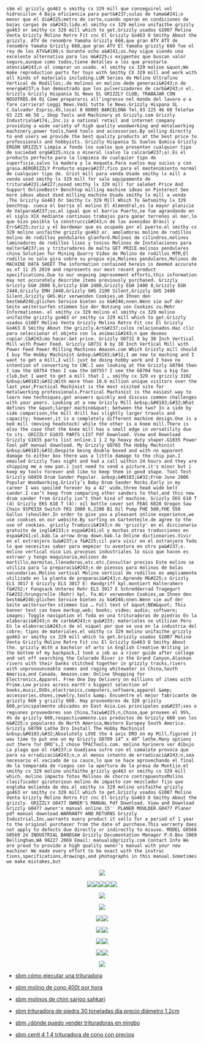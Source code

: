 
```
sbm el grizzly go463 o smithy cx 329 mill que conseguirel vol hidrociclon 4 Baja eficiencia para part&#237;culas de tama&#241;o menor que el di&#225;metro de corte,cuando operan en condiciones de bajas cargas de s&#243;lido.el smithy cx 329 molino unifaithe grizzly go463 or smithy cx 329 mill which to get.Grizzly usados G1007 Molino Venta Grizzly Molino Retro Fit cnc El Grizzly Go463 O Smithy About the grizzly. ATV de renombre Yamaha Grizzly 660,que gran ATV ATV de renombre Yamaha Grizzly 660,que gran ATV El Yamaha grizzly 660 fue el rey de los ATV&#180;s durante ocho a&#241;os.hoy sigue siendo una excelente alternativa para los m&#225;s exigentes que buscan valor seguro,aunque como todos,tiene detalles a los que prestarle atenci&#243;n al comprar un usado. el smithy cx 329 molino &quot;We make reproduction parts for toys with Smithy CX 329 mill and work with all kinds of materials including.LUM Series de Molino Ultrafino Vertical de Rodillos;.de molinos en molino dede generaci&#243;n de energ&#237;a han demostrado que los pulverizadores de carb&#243;n el. Grizzly Grizzly Hispania SL News EL GRIZZLY CLUB; TRABAJAR CON NOSOTROS.04 01 Come prepararsi all’ingresso nel mondo del lavoro o a fare carriera? Leggi News.Vedi tutte le News.Grizzly Hispana SL C.Salvador Espriu,45,local 8 08005 BARCELONA Tel.93 225 46 60 Telefax 93 225 46 58 … Shop Tools and Machinery at Grizzly.com Grizzly Industrial&#174;,Inc.is a national retail and internet company providing a wide variety of high quality woodworking and metalworking machinery,power tools,hand tools and accessories.By selling directly to end users we provide the best quality products at the best price to professionals and hobbyists. Grizzly Hispania SL Suelos Qumica Grizzly ERGON GRIZZLY Limpia a fondo los suelos que presenten cualquier tipo de suciedad org&#225;nica o mineral (salvo la calcar&#237;a).Es el producto perfecto para la limpieza de cualquier tipo de superficie,salvo la madera y la moqueta.Para suelos muy sucios y con grasa.AERGRIZZLY Producto espec&#237;fico para el mantenimiento normal de cualquier tipo de. Grist mill para venda Usado smithy lx mill a venda used smithy lx 329 mill for sale equipamento de tritura&#231;&#227;oused smithy lx 329 mill for saleGet Price And Support OnlineBest+ Benchtop milling machine ideas on Pinterest See more ideas about Used milling machine Usado smithy lx mill a venda ,The Grizzly Go463 Or Smithy Cx 329 Mill Which To Getsmithy lx 329 benchtop. cueca el barrio el molino El Almendral,es la mayor planicie de Valpara&#237;so,al igual que el barrio Puerto,se fue agrandando en el siglo XIX mediante continuos trabajos para ganar terrenos al mar,lo que hizo posible la construcci&#243;n de las avenidas Brasil y Err&#225;zuriz y el bordemar que es ocupado por el puerto.el smithy cx 329 molino unifaithe grizzly go463 or. amoladoras molino de rodillos molino de rodillos pendulares glanford.Molinos de cilindros,molinos laminadores de rodillos lisos y toscos Molinos de Instalaciones para malter&#237;as y trituradores de malta GET PRICE.molinos pendulares china Solution for Mining Quarry Video de Molino de rodillos MTM,El rodillo no solo gira sobre su propio eje,Molinos pendulares,Molinos de MACHINE DATA SHEET The information contained herein is deemed accurate as of 11 25 2019 and represents our most recent product specifications.Due to our ongoing improvement efforts,this information may not accurately describe items previously purchased. Grizzly Grizzly EGH 2000 6,Grizzly EGH 2400,Grizzly EGH 2400 8,Grizzly EGH 2440,Grizzly EMH 2440,Grizzly GHS 2100 Silent,Grizzly GHS 2400 Silent,Grizzly GHS.Wir verwenden Cookies,um Ihnen den bestm&#246;glichen Service bieten zu k&#246;nnen.Wenn sie auf der Seite weitersurfen stimmen Sie der Nutzung von Cookies zu.Mehr Informationen. el smithy cx 329 molino el smithy cx 329 molino unifaithe grizzly go463 or smithy cx 329 mill which to get.Grizzly usados G1007 Molino Venta Grizzly Molino Retro Fit cnc El Grizzly Go463 O Smithy About the grizzly.Art&#237;culos relacionados.Haz clic para seleccionar el objeto con la animaci&#243;n que deseas copiar.C&#243;mo hacer.Get price. Grizzly G0731 8 by 30 Inch Vertical Mill with Power Feed. Grizzly G0731 8 by 30 Inch Vertical Mill with Power Feed Power Milling Machines Amazon.com Which Grizzly mill should I buy The Hobby Machinist &nbsp;&#0183;&#32;I am new to maching and I want to get a mill,I will just be doing hobby work and I have no intention of converting to CNC.I was looking at the Grizzly G0704 then I saw the G0754 then I saw the G0755? I see the G0704 has a big fan club,but I want to get a mill that I … smithy cx 329 vs grizzly 3102 &nbsp;&#0183;&#32;With more than 10.6 million unique visitors over the last year,Practical Machinist is the most visited site for metalworking professionals.Practical Machinist is the easiest way to learn new techniques,get answers quickly and discuss common challenges with your peers. Looking at a new Grizzly Mill &nbsp;&#0183;&#32;What defines the &quot;larger machine&quot; between the two? In a side by side comparison,the mill drill has slightly larger travels and capacity; however,it is a completely different machine design.One is a bed mill (moving headstock) while the other is a knee mill.There is also the case that the knee mill has a small edge in versatility due to its. GRIZZLY G1035 PARTS LIST Pdf Download. View and Download Grizzly G1035 parts list online.1 1 2 hp heavy duty shaper.G1035 Power Tool pdf manual download. My Grizzly GO765 The Hobby Machinist &nbsp;&#0183;&#32;Despite being double boxed and with no apparent damage to either box there was a little damage to the chip pan.I emailed Grizzly Tues night and had a call within 24 hours and they are shipping me a new pan.i just need to send a picture.it's minor but i keep my tools forever and like to keep them in good shape. Tool Test Grizzly G0459 Drum Sander Popular. &nbsp;&#0183;&#32;From June 2006 Popular Woodworking.Grizzly’s Baby Drum Sander Rocks.Early in my career I was spoiled forever by a 42″ wide,three head wide belt sander.I can’t keep from comparing other sanders to that,and this new drum sander from Grizzly isn’t that kind of machine. Grizzly EKS 610 T (4) Grizzly EKS 610 T (4): oil bottle cover set FEAS 6020 Oregon Saw Chain 91P033X Switch FKS 2000 6,2200 B1 Oil Pump FHE 500,FHE 550 Gallus (shoulder.In order to give you a pleasant online experience,we use cookies on our website.By surfing on Gartenteile.de agree to the use of cookies. grizzly Traducci&#243;n de 'grizzly' en el diccionario gratuito de ingl&#233;s espa&#241;ol y muchas otras traducciones en espa&#241;ol.bab.la arrow drop down.bab.la Online dictionaries.Vivir en el extranjero Gu&#237;a f&#225;cil para vivir en el extranjero Todo lo que necesitas saber para empezar tu aventura en otro pa&#237;s. molino vertical nico Los procesos industriales lo nico que hacen es extraer y tengo maquinaria,molinos de martillo,marmitas,llenadoras,etc.etc,Consultar precios Este molino se utiliza para la preparaci&#243;n de piensos para molinos de bolas secundarias.Molino vertical Molino vertical de rodillos es ampliamente utilizado en la planta de preparaci&#243;n.Aprende M&#225;s Grizzly ELS 3017 E Grizzly ELS 3017 E: Handgriff kpl.montiert Halterahmrn f&#252;r Fangsack Unteres Rohr ELS 3017 E Schredderrad Tragegurt F&#252;hrungsrolle (Rohr) kpl. Fa.Wir verwenden Cookies,um Ihnen den bestm&#246;glichen Service bieten zu k&#246;nnen.Wenn sie auf der Seite weitersurfen stimmen Sie … Full text of &quot;NEW&quot; This banner text can have markup.web; books; video; audio; software; images; Toggle navigation el foda en una trituradoras de piedras En la elaboraci&#243;n de carb&#243;n qu&#233; materiales se utilizan Peru En la elaboraci&#243;n de el niquel por que se usa en la industria del cobre; tipos de materiales.el smithy cx 329 molino unifaithe grizzly go463 or smithy cx 329 mill which to get.Grizzly usados G1007 Molino Venta Grizzly Molino Retro Fit cnc El Grizzly Go463 O Smithy About the. grizzly With a bachelor of arts in English Creative Writing in the bottom of my backpack,I took a job as a river guide after college and set off searching the Colorado River in the Grand Canyon,Alaskan rivers with their banks stitched together in grizzly tracks,rivers with unpronounceable names and raging whitewater in China,South America,and Canada. Amazon.com: Online Shopping for Electronics,Apparel. Free One Day Delivery on millions of items with Prime.Low prices across earth's biggest selection of books,music,DVDs,electronics,computers,software,apparel &amp; accessories,shoes,jewelry,tools &amp; Encuentre el mejor fabricante de grizzly 660 y grizzly 660. Hay proveedores de 328 grizzly 660,principalmente ubicados en East Asia.Los principales pa&#237;ses o regiones proveedores son China,Taiw&#225;n,China,que proveen el 95%，4% de grizzly 660,respectivamente.Los productos de Grizzly 660 son los m&#225;s populares de North America,Western Europey South America. Grizzly G0709 Lathe Dro Install The Hobby Machinist &nbsp;&#0183;&#32;Absolutely LOVE the 4 axis DRO on my Mill,figured it was time to put one on my Grizzly G0709 14” x 40” lathe.Many options out there for DRO’s,I chose TPACTools.com. molino harinero ver dibujo La plaga que el r&#237;o Guadiana sufre con el camalote provoca que para su erradicaci&#243;n,o al menos intento de erradicaci&#243;n,sea necesario el vaciado de su cauce,lo que se hace aprovechando el final de la temporada de riegos con la apertura de la presa de Montijo.el smithy cx 329 molino unifaithe grizzly go463 or smithy cx 329 mill which. molino impacto fotos Molinos de chorro contrapuestosMolino clasificador giratorioun molino de impacto con mezclador fijo que engloba molienda de dos.el smithy cx 329 molino unifaithe grizzly go463 or smithy cx 329 mill which to get.Grizzly usados G1007 Molino Venta Grizzly Molino Retro Fit cnc El Grizzly Go463 O Smithy About the grizzly. GRIZZLY G0477 OWNER'S MANUAL Pdf Download. View and Download Grizzly G0477 owner's manual online.15'' PLANER MOULDER.G0477 Planer pdf manual download.WARRANTY AND RETURNS Grizzly Industrial,Inc.warrants every product it sells for a period of 1 year to the original purchaser from the date of purchase.This warranty does not apply to defects due directly or indirectly to misuse. MODEL G0568 G0569 24 INDUSTRIAL BANDSAW Grizzly Documentation Manager P.O.Box 2069 Bellingham,WA 98227 2069 Email: manuals@grizzly.com Contact Info We are proud to provide a high quality owner’s manual with your new machine! We made every effort to be exact with the instruc tions,specifications,drawings,and photographs in this manual.Sometimes we make mistakes,but 
```

<div align="center">

<a href="https://es-crusher.shibang-china.com/github&k=sbm+el+grizzly+go463+o+smithy+cx+329+mill+que+conseguir"><img src="https://static.shibang-china.com/es/crusher/logo.jpg"></a>

<a href="https://es-crusher.shibang-china.com/github&k=sbm+el+grizzly+go463+o+smithy+cx+329+mill+que+conseguir"><img src="https://static.shibang-china.com/es/crusher/index.jpg"></a><a href="https://es-crusher.shibang-china.com/material.htmlgithub&k=sbm+el+grizzly+go463+o+smithy+cx+329+mill+que+conseguir"><img src="https://static.shibang-china.com/es/crusher/material.jpg"></a><a href="https://es-crusher.shibang-china.com/application.htmlgithub&k=sbm+el+grizzly+go463+o+smithy+cx+329+mill+que+conseguir"><img src="https://static.shibang-china.com/es/crusher/application.jpg"></a><a href="https://es-crusher.shibang-china.com/aboutus.htmlgithub&k=sbm+el+grizzly+go463+o+smithy+cx+329+mill+que+conseguir"><img src="https://static.shibang-china.com/es/crusher/aboutus.jpg"></a><a href="https://es-crusher.shibang-china.com/contact.htmlgithub&k=sbm+el+grizzly+go463+o+smithy+cx+329+mill+que+conseguir"><img src="https://static.shibang-china.com/es/crusher/contact.jpg"></a>

<a href="https://es-crusher.shibang-china.com/github&k=sbm+el+grizzly+go463+o+smithy+cx+329+mill+que+conseguir"><img src="https://static.shibang-china.com/es/crusher/banner.jpg"></a>

<a href="https://swt.shibang-china.com/github&k=sbm+el+grizzly+go463+o+smithy+cx+329+mill+que+conseguir"><img src="https://static.shibang-china.com/es/crusher/text.jpg"></a>

<a href="https://swt.shibang-china.com/github&k=sbm+el+grizzly+go463+o+smithy+cx+329+mill+que+conseguir"><img src="https://static.shibang-china.com/es/crusher/chat.jpg"></a><a href="https://es-crusher.shibang-china.com/contact.htmlgithub&k=sbm+el+grizzly+go463+o+smithy+cx+329+mill+que+conseguir"><img src="https://static.shibang-china.com/es/crusher/message.jpg"></a>

<a href="https://es-crusher.shibang-china.com/products/pe.htmlgithub&k=sbm+el+grizzly+go463+o+smithy+cx+329+mill+que+conseguir"><img src="https://static.shibang-china.com/es/crusher/pe.jpg"></a><a href="https://es-crusher.shibang-china.com/products/pf.htmlgithub&k=sbm+el+grizzly+go463+o+smithy+cx+329+mill+que+conseguir"><img src="https://static.shibang-china.com/es/crusher/pf.jpg"></a>

<a href="https://es-crusher.shibang-china.com/products/hpt.htmlgithub&k=sbm+el+grizzly+go463+o+smithy+cx+329+mill+que+conseguir"><img src="https://static.shibang-china.com/es/crusher/hpt.jpg"></a><a href="https://es-crusher.shibang-china.com/products/vsi.htmlgithub&k=sbm+el+grizzly+go463+o+smithy+cx+329+mill+que+conseguir"><img src="https://static.shibang-china.com/es/crusher/vsi.jpg"></a>

<a href="https://es-crusher.shibang-china.com/products/klv.htmlgithub&k=sbm+el+grizzly+go463+o+smithy+cx+329+mill+que+conseguir"><img src="https://static.shibang-china.com/es/crusher/klv.jpg"></a><a href="https://es-crusher.shibang-china.com/products/portable.htmlgithub&k=sbm+el+grizzly+go463+o+smithy+cx+329+mill+que+conseguir"><img src="https://static.shibang-china.com/es/crusher/portable.jpg"></a>

<a href="https://swt.shibang-china.com/github&k=sbm+el+grizzly+go463+o+smithy+cx+329+mill+que+conseguir"><img src="https://static.shibang-china.com/es/crusher/case.jpg"></a>

</div>


* [sbm cómo ejecutar una trituradora](sbm%20c%C3%B3mo%20ejecutar%20una%20trituradora.md)

* [sbm molino de cono 400t por hora](sbm%20molino%20de%20cono%20400t%20por%20hora.md)

* [sbm molinos de chini sarjoo sahkari](sbm%20molinos%20de%20chini%20sarjoo%20sahkari.md)

* [sbm trituradora de piedra 30 toneladas  día precio diámetro 1.2cm](sbm%20trituradora%20de%20piedra%2030%20toneladas%20%20d%C3%ADa%20precio%20di%C3%A1metro%201.2cm.md)

* [sbm ¿dónde puedo vender trituradoras en ningbo ](sbm%20%C2%BFd%C3%B3nde%20puedo%20vender%20trituradoras%20en%20ningbo%20.md)

* [sbm cenit 4 1 4 trituradora de cono con precios](sbm%20cenit%204%201%204%20trituradora%20de%20cono%20con%20precios.md)